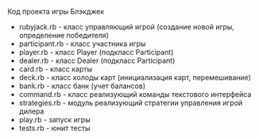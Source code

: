 Код проекта игры Блэкджек
- rubyjack.rb - класс управляющий игрой (создание новой игры, определение победителя)
- participant.rb - класс участника игры
- player.rb - класс Player (подкласс Participant)
- dealer.rb - класс Dealer (подкласс Participant)
- card.rb - класс карты
- deck.rb - класс колоды карт (инициализация карт, перемешивание)
- bank.rb - класс банк (учет балансов)
- command.rb - класс реализующий команды текстового интерфейса
- strategies.rb - модуль реализующий стратегии управления игрой дилера
- play.rb - запуск игры
- tests.rb - юнит тесты
